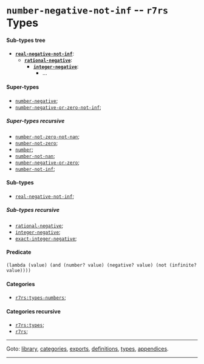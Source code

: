 

<a id='type__r7rs__number-negative-not-inf'></a>

# `number-negative-not-inf` -- `r7rs` Types


<a id='type__r7rs__number-negative-not-inf__sub-types-tree'></a>

#### Sub-types tree

* **[`real-negative-not-inf`](../../r7rs/types/real-negative-not-inf.md#type__r7rs__real-negative-not-inf)**:
  * **[`rational-negative`](../../r7rs/types/rational-negative.md#type__r7rs__rational-negative)**:
    * **[`integer-negative`](../../r7rs/types/integer-negative.md#type__r7rs__integer-negative)**:
      * ...


<a id='type__r7rs__number-negative-not-inf__super-types'></a>

#### Super-types

 * [`number-negative`](../../r7rs/types/number-negative.md#type__r7rs__number-negative);
 * [`number-negative-or-zero-not-inf`](../../r7rs/types/number-negative-or-zero-not-inf.md#type__r7rs__number-negative-or-zero-not-inf);


<a id='type__r7rs__number-negative-not-inf__super-types-recursive'></a>

##### Super-types recursive

 * [`number-not-zero-not-nan`](../../r7rs/types/number-not-zero-not-nan.md#type__r7rs__number-not-zero-not-nan);
 * [`number-not-zero`](../../r7rs/types/number-not-zero.md#type__r7rs__number-not-zero);
 * [`number`](../../r7rs/types/number.md#type__r7rs__number);
 * [`number-not-nan`](../../r7rs/types/number-not-nan.md#type__r7rs__number-not-nan);
 * [`number-negative-or-zero`](../../r7rs/types/number-negative-or-zero.md#type__r7rs__number-negative-or-zero);
 * [`number-not-inf`](../../r7rs/types/number-not-inf.md#type__r7rs__number-not-inf);


<a id='type__r7rs__number-negative-not-inf__sub-types'></a>

#### Sub-types

 * [`real-negative-not-inf`](../../r7rs/types/real-negative-not-inf.md#type__r7rs__real-negative-not-inf);


<a id='type__r7rs__number-negative-not-inf__sub-types-recursive'></a>

##### Sub-types recursive

 * [`rational-negative`](../../r7rs/types/rational-negative.md#type__r7rs__rational-negative);
 * [`integer-negative`](../../r7rs/types/integer-negative.md#type__r7rs__integer-negative);
 * [`exact-integer-negative`](../../r7rs/types/exact-integer-negative.md#type__r7rs__exact-integer-negative);


<a id='type__r7rs__number-negative-not-inf__predicate'></a>

#### Predicate

````
(lambda (value) (and (number? value) (negative? value) (not (infinite? value))))
````


<a id='type__r7rs__number-negative-not-inf__categories'></a>

#### Categories

 * [`r7rs:types-numbers`](../../r7rs/categories/r7rs_3a_types-numbers.md#category__r7rs__r7rs_3a_types-numbers);


<a id='type__r7rs__number-negative-not-inf__categories-recursive'></a>

#### Categories recursive

 * [`r7rs:types`](../../r7rs/categories/r7rs_3a_types.md#category__r7rs__r7rs_3a_types);
 * [`r7rs`](../../r7rs/categories/r7rs.md#category__r7rs__r7rs);

----

Goto: [library](../../r7rs/_index.md#library__r7rs), [categories](../../r7rs/categories/_index.md#toc__r7rs__categories), [exports](../../r7rs/exports/_index.md#toc__r7rs__exports), [definitions](../../r7rs/definitions/_index.md#toc__r7rs__definitions), [types](../../r7rs/types/_index.md#toc__r7rs__types), [appendices](../../r7rs/appendices/_index.md#toc__r7rs__appendices).

----

